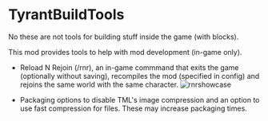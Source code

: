 # TyrantBuildTools
No these are not tools for building stuff inside the game (with blocks).

This mod provides tools to help with mod development (in-game only). <br/>
- Reload N Rejoin (/rnr), an in-game commmand that exits the game (optionally without saving), recompiles the mod (specified in config) and rejoins the same world with the same character.
![rnrshowcase](https://github.com/LoLXD8783/TyrantBuildTools/assets/56768047/f9caec14-13c0-491f-9797-c05a4e6116c7)

- Packaging options to disable TML's image compression and an option to use fast compression for files. These may increase packaging times.
